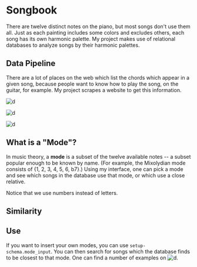 # Songbook

There are twelve distinct notes on the piano, but most songs don't use them all. Just as each painting includes some colors and excludes others, each song has its own harmonic palette. My project makes use of relational databases to analyze songs by their harmonic palettes. 

## Data Pipeline

There are a lot of places on the web which list the chords which appear in a given song, because people want to know how to play the song, on the guitar, for example. My project scrapes a website to get this information. 

![d](https://encrypted-tbn0.gstatic.com/images?q=tbn%3AANd9GcRx_2P10P63OkW1HP0IPmtpAfv5Uw9Uu8Xm75Mye7KpzeZtcFa2)

![d](https://halcyoona.files.wordpress.com/2018/07/ec2-logo.png)

![d](https://blog.desdelinux.net/wp-content/uploads/2018/10/postgresql.jpeg)

## What is a "Mode"?

In music theory, a __mode__ is a subset of the twelve available notes -- a subset popular enough to be known by name. (For example, the Mixolydian mode consists of {1, 2, 3, 4, 5, 6, b7}.) Using my interface, one can pick a mode and see which songs in the database use that mode, or which use a close relative.

Notice that we use numbers instead of letters.  

## Similarity 



## Use

If you want to insert your own modes, you can use `setup-schema.mode_input`. You can then search for songs which the database finds to be closest to that mode. One can find a number of examples on ![d](https://en.wikipedia.org/wiki/Mode_(music)#Other_types). 